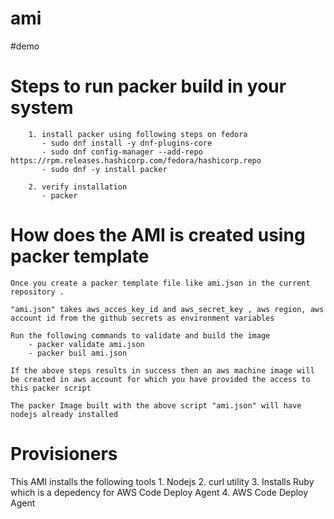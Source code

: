 # ami

#demo



# Steps to run packer build in your system

        1. install packer using following steps on fedora
           - sudo dnf install -y dnf-plugins-core
           - sudo dnf config-manager --add-repo https://rpm.releases.hashicorp.com/fedora/hashicorp.repo
           - sudo dnf -y install packer

        2. verify installation
           - packer

# How does the AMI is created using packer template
    
    Once you create a packer template file like ami.json in the current repository .

    "ami.json" takes aws_acces_key_id and aws_secret_key , aws region, aws account id from the github secrets as environment variables

    Run the following commands to validate and build the image
        - packer validate ami.json
        - packer buil ami.json
    
    If the above steps results in success then an aws machine image will be created in aws account for which you have provided the access to this packer script

    The packer Image built with the above script "ami.json" will have nodejs already installed

# Provisioners

   This AMI installs the following tools 
        1. Nodejs
        2. curl utility
        3. Installs Ruby which is a depedency for AWS Code Deploy Agent
        4. AWS Code Deploy Agent

    


